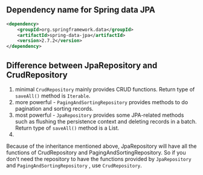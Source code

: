 


## Dependency name for Spring data JPA

```xml
<dependency>
    <groupId>org.springframework.data</groupId>
    <artifactId>spring-data-jpa</artifactId>
    <version>2.7.2</version>
</dependency>
```

## Difference between JpaRepository and CrudRepository

1. minimal `CrudRepository` mainly provides CRUD functions. Return type of `saveAll()` method is `Iterable`.
2. more powerful  - `PagingAndSortingRepository` provides methods to do pagination and sorting records.
3. most powerful - `JpaRepository` provides some JPA-related methods such as flushing the persistence context and deleting records in a batch. Return type of `saveAll()` method is a List.
4. 
Because of the inheritance mentioned above, JpaRepository will have all the functions of CrudRepository and PagingAndSortingRepository. So if you don't need the repository to have the functions provided by `JpaRepository` and `PagingAndSortingRepository` , use `CrudRepository`.



